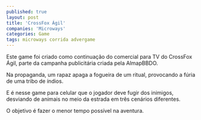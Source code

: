 ```yaml
---
published: true
layout: post
title: 'CrossFox Ágil'
companies: 'Microways'
categories: Game
tags: microways corrida advergame
---
```

Este game foi criado como continuação do comercial para TV do CrossFox Ágil, parte da campanha publicitária criada pela AlmapBBDO.

Na propaganda, um rapaz apaga a fogueira de um ritual, provocando a fúria de uma tribo de índios.

E é nesse game para celular que o jogador deve fugir dos inimigos, desviando de animais no meio da estrada em três cenários diferentes.

O objetivo é fazer o menor tempo possível na aventura.